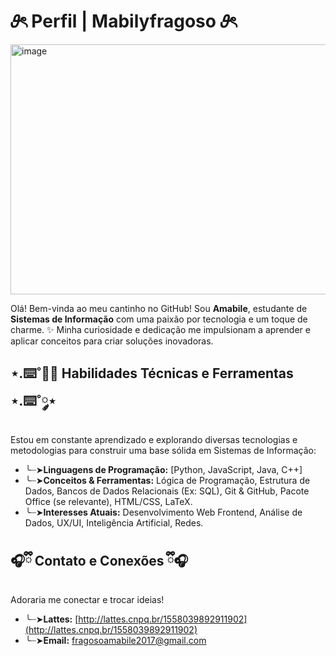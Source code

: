 # 𝜗ৎ Perfil | Mabilyfragoso 𝜗ৎ

<img width="1200" height="400" alt="image" src="https://github.com/user-attachments/assets/9ff5ab27-fc8d-47ff-8a84-8d647bd7df39" />

Olá! Bem-vinda ao meu cantinho no GitHub! Sou **Amabile**, estudante de **Sistemas de Informação** com uma paixão por tecnologia e um toque de charme. ✨ Minha curiosidade e dedicação me impulsionam a aprender e aplicar conceitos para criar soluções inovadoras.

## ⋆.⌨️˚༘⋆ Habilidades Técnicas e Ferramentas ⋆.⌨️˚༘⋆

Estou em constante aprendizado e explorando diversas tecnologias e metodologias para construir uma base sólida em Sistemas de Informação:

* ╰┈➤**Linguagens de Programação:** [Python, JavaScript, Java, C++]
* ╰┈➤**Conceitos & Ferramentas:** Lógica de Programação, Estrutura de Dados, Bancos de Dados Relacionais (Ex: SQL), Git & GitHub, Pacote Office (se relevante), HTML/CSS, LaTeX.
* ╰┈➤**Interesses Atuais:** Desenvolvimento Web Frontend, Análise de Dados, UX/UI, Inteligência Artificial, Redes.

## 🎧ྀི Contato e Conexões ྀི🎧

Adoraria me conectar e trocar ideias!

* ╰┈➤**Lattes:** [http://lattes.cnpq.br/1558039892911902](http://lattes.cnpq.br/1558039892911902)
* ╰┈➤**Email:** fragosoamabile2017@gmail.com
